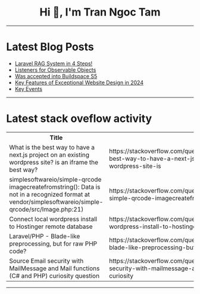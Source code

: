 <h1 align="center">Hi 👋, I'm Tran Ngoc Tam</h1>

---

# Latest Blog Posts 
<!-- BLOG-POST-LIST:START -->
- [Laravel RAG System in 4 Steps!](https://dev.to/alnutile/laravel-rag-system-in-4-steps-2jc)
- [Listeners for Observable Objects](https://dev.to/paulike/listeners-for-observable-objects-37pc)
- [Was accepted into Buildspace S5](https://dev.to/newtonmusyimi/was-accepted-into-buildspace-s5-3g65)
- [Key Features of Exceptional Website Design in 2024](https://dev.to/joycesemma/key-features-of-exceptional-website-design-in-2024-3npd)
- [Key Events](https://dev.to/paulike/key-events-4j35)
<!-- BLOG-POST-LIST:END -->

---

# Latest stack oveflow activity
<table>
  <tr><th>Title</th><th>Link</th></tr>
  <!-- STACKOVERFLOW:START --><tr><td>What is the best way to have a next.js project on an existing wordpress site? is an iframe the best way?</td><td>https://stackoverflow.com/questions/78664701/what-is-the-best-way-to-have-a-next-js-project-on-an-existing-wordpress-site-is</td></tr><tr><td>simplesoftwareio/simple-qrcode imagecreatefromstring&lpar;&rpar;: Data is not in a recognized format at vendor/simplesoftwareio/simple-qrcode/src/Image.php:21&rpar;</td><td>https://stackoverflow.com/questions/78664698/simplesoftwareio-simple-qrcode-imagecreatefromstring-data-is-not-in-a-recogni</td></tr><tr><td>Connect local wordpress install to Hostinger remote database</td><td>https://stackoverflow.com/questions/78664680/connect-local-wordpress-install-to-hostinger-remote-database</td></tr><tr><td>Laravel/PHP - Blade-like preprocessing, but for raw PHP code?</td><td>https://stackoverflow.com/questions/78664649/laravel-php-blade-like-preprocessing-but-for-raw-php-code</td></tr><tr><td>Source Email security with MailMessage and Mail functions &lpar;C# and PHP&rpar; curiosity question</td><td>https://stackoverflow.com/questions/78664340/source-email-security-with-mailmessage-and-mail-functions-c-and-php-curiosity</td></tr><!-- STACKOVERFLOW:END -->
</table>

---


